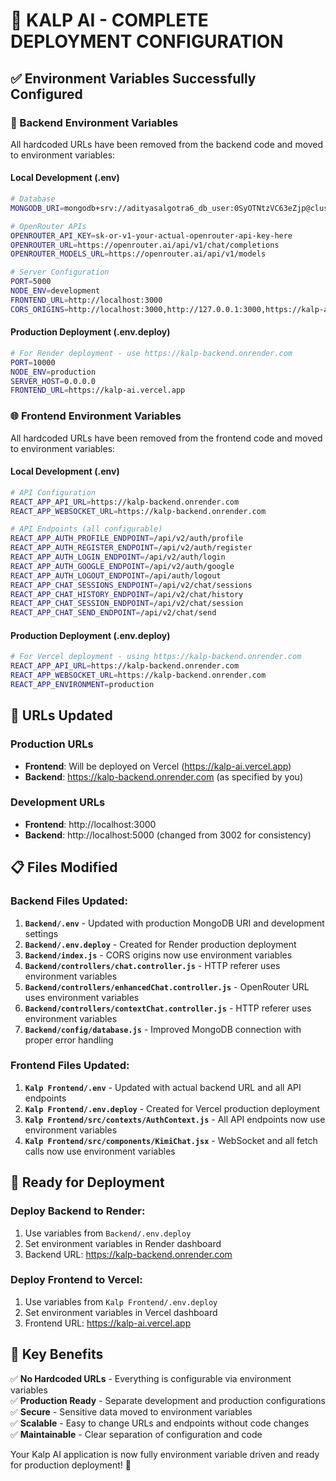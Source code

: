 # 🚀 KALP AI - COMPLETE DEPLOYMENT CONFIGURATION

## ✅ **Environment Variables Successfully Configured**

### **🔧 Backend Environment Variables**

All hardcoded URLs have been removed from the backend code and moved to environment variables:

#### **Local Development (.env)**
```bash
# Database
MONGODB_URI=mongodb+srv://adityasalgotra6_db_user:0SyOTNtzVC63eZjp@cluster0.xhjzirn.mongodb.net/kalp_ai_chat?retryWrites=true&w=majority&appName=Cluster0

# OpenRouter APIs
OPENROUTER_API_KEY=sk-or-v1-your-actual-openrouter-api-key-here
OPENROUTER_URL=https://openrouter.ai/api/v1/chat/completions
OPENROUTER_MODELS_URL=https://openrouter.ai/api/v1/models

# Server Configuration
PORT=5000
NODE_ENV=development
FRONTEND_URL=http://localhost:3000
CORS_ORIGINS=http://localhost:3000,http://127.0.0.1:3000,https://kalp-ai.vercel.app
```

#### **Production Deployment (.env.deploy)**
```bash
# For Render deployment - use https://kalp-backend.onrender.com
PORT=10000
NODE_ENV=production
SERVER_HOST=0.0.0.0
FRONTEND_URL=https://kalp-ai.vercel.app
```

### **🌐 Frontend Environment Variables**

All hardcoded URLs have been removed from the frontend code and moved to environment variables:

#### **Local Development (.env)**
```bash
# API Configuration
REACT_APP_API_URL=https://kalp-backend.onrender.com
REACT_APP_WEBSOCKET_URL=https://kalp-backend.onrender.com

# API Endpoints (all configurable)
REACT_APP_AUTH_PROFILE_ENDPOINT=/api/v2/auth/profile
REACT_APP_AUTH_REGISTER_ENDPOINT=/api/v2/auth/register
REACT_APP_AUTH_LOGIN_ENDPOINT=/api/v2/auth/login
REACT_APP_AUTH_GOOGLE_ENDPOINT=/api/v2/auth/google
REACT_APP_AUTH_LOGOUT_ENDPOINT=/api/auth/logout
REACT_APP_CHAT_SESSIONS_ENDPOINT=/api/v2/chat/sessions
REACT_APP_CHAT_HISTORY_ENDPOINT=/api/v2/chat/history
REACT_APP_CHAT_SESSION_ENDPOINT=/api/v2/chat/session
REACT_APP_CHAT_SEND_ENDPOINT=/api/v2/chat/send
```

#### **Production Deployment (.env.deploy)**
```bash
# For Vercel deployment - using https://kalp-backend.onrender.com
REACT_APP_API_URL=https://kalp-backend.onrender.com
REACT_APP_WEBSOCKET_URL=https://kalp-backend.onrender.com
REACT_APP_ENVIRONMENT=production
```

## 🔄 **URLs Updated**

### **Production URLs**
- **Frontend**: Will be deployed on Vercel (https://kalp-ai.vercel.app)
- **Backend**: https://kalp-backend.onrender.com (as specified by you)

### **Development URLs**
- **Frontend**: http://localhost:3000
- **Backend**: http://localhost:5000 (changed from 3002 for consistency)

## 📋 **Files Modified**

### **Backend Files Updated:**
1. **`Backend/.env`** - Updated with production MongoDB URI and development settings
2. **`Backend/.env.deploy`** - Created for Render production deployment
3. **`Backend/index.js`** - CORS origins now use environment variables
4. **`Backend/controllers/chat.controller.js`** - HTTP referer uses environment variables
5. **`Backend/controllers/enhancedChat.controller.js`** - OpenRouter URL uses environment variables
6. **`Backend/controllers/contextChat.controller.js`** - HTTP referer uses environment variables
7. **`Backend/config/database.js`** - Improved MongoDB connection with proper error handling

### **Frontend Files Updated:**
1. **`Kalp Frontend/.env`** - Updated with actual backend URL and all API endpoints
2. **`Kalp Frontend/.env.deploy`** - Created for Vercel production deployment  
3. **`Kalp Frontend/src/contexts/AuthContext.js`** - All API endpoints now use environment variables
4. **`Kalp Frontend/src/components/KimiChat.jsx`** - WebSocket and all fetch calls now use environment variables

## 🚀 **Ready for Deployment**

### **Deploy Backend to Render:**
1. Use variables from `Backend/.env.deploy`
2. Set environment variables in Render dashboard
3. Backend URL: https://kalp-backend.onrender.com

### **Deploy Frontend to Vercel:**
1. Use variables from `Kalp Frontend/.env.deploy`
2. Set environment variables in Vercel dashboard  
3. Frontend URL: https://kalp-ai.vercel.app

## 🎯 **Key Benefits**

✅ **No Hardcoded URLs** - Everything is configurable via environment variables  
✅ **Production Ready** - Separate development and production configurations  
✅ **Secure** - Sensitive data moved to environment variables  
✅ **Scalable** - Easy to change URLs and endpoints without code changes  
✅ **Maintainable** - Clear separation of configuration and code  

Your Kalp AI application is now fully environment variable driven and ready for production deployment! 🎉
